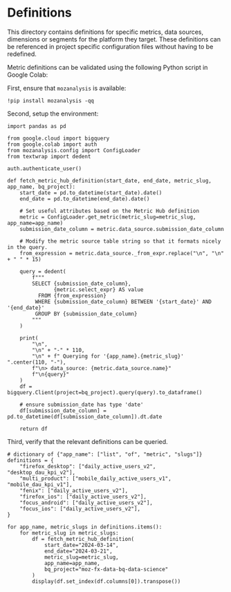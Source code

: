 # Definitions

This directory contains definitions for specific metrics, data sources, dimensions or segments for the platform they target.
These definitions can be referenced in project specific configuration files without having to be redefined.

Metric definitions can be validated using the following Python script in Google Colab:

First, ensure that `mozanalysis` is available:

```shell
!pip install mozanalysis -qq
```

Second, setup the environment:

```python3
import pandas as pd

from google.cloud import bigquery
from google.colab import auth
from mozanalysis.config import ConfigLoader
from textwrap import dedent

auth.authenticate_user()

def fetch_metric_hub_definition(start_date, end_date, metric_slug, app_name, bq_project):
    start_date = pd.to_datetime(start_date).date()
    end_date = pd.to_datetime(end_date).date()

    # Set useful attributes based on the Metric Hub definition
    metric = ConfigLoader.get_metric(metric_slug=metric_slug, app_name=app_name)
    submission_date_column = metric.data_source.submission_date_column

    # Modify the metric source table string so that it formats nicely in the query.
    from_expression = metric.data_source._from_expr.replace("\n", "\n" + " " * 15)

    query = dedent(
        f"""
        SELECT {submission_date_column},
               {metric.select_expr} AS value
          FROM {from_expression}
         WHERE {submission_date_column} BETWEEN '{start_date}' AND '{end_date}'
         GROUP BY {submission_date_column}
        """
    )

    print(
        "\n",
        "\n" + "-" * 110,
        "\n" + f" Querying for '{app_name}.{metric_slug}' ".center(110, "-"),
        f"\n> data_source: {metric.data_source.name}"
        f"\n{query}"
    )
    df = bigquery.Client(project=bq_project).query(query).to_dataframe()

    # ensure submission_date has type 'date'
    df[submission_date_column] = pd.to_datetime(df[submission_date_column]).dt.date

    return df
```

Third, verify that the relevant definitions can be queried.

```python3
# dictionary of {"app_name": ["list", "of", "metric", "slugs"]}
definitions = {
    "firefox_desktop": ["daily_active_users_v2", "desktop_dau_kpi_v2"],
    "multi_product": ["mobile_daily_active_users_v1", "mobile_dau_kpi_v1"],
    "fenix": ["daily_active_users_v2"],
    "firefox_ios": ["daily_active_users_v2"],
    "focus_android": ["daily_active_users_v2"],
    "focus_ios": ["daily_active_users_v2"],
}

for app_name, metric_slugs in definitions.items():
    for metric_slug in metric_slugs:
        df = fetch_metric_hub_definition(
            start_date="2024-03-14",
            end_date="2024-03-21",
            metric_slug=metric_slug,
            app_name=app_name,
            bq_project="moz-fx-data-bq-data-science"
        )
        display(df.set_index(df.columns[0]).transpose())
```
